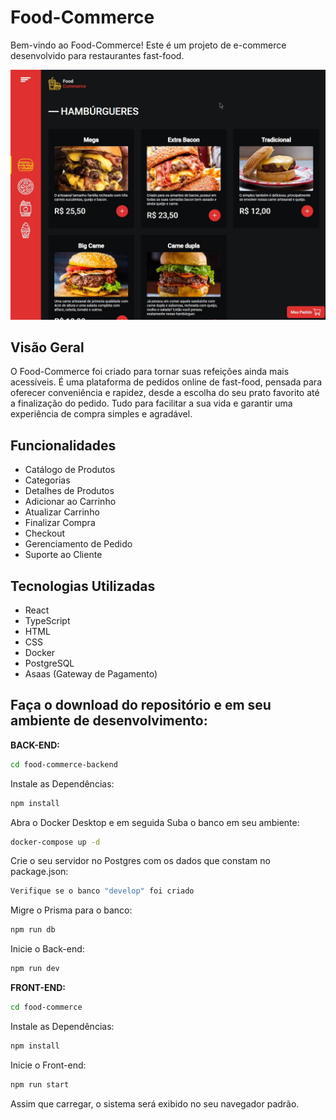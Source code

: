 # Food-Commerce

Bem-vindo ao Food-Commerce! Este é um projeto de e-commerce desenvolvido para restaurantes fast-food.

![Delicioso Hambúrguer](./imagens/hamburguer.png)

## Visão Geral

O Food-Commerce foi criado para tornar suas refeições ainda mais acessíveis. É uma plataforma de pedidos online de fast-food, pensada para oferecer conveniência e rapidez, desde a escolha do seu prato favorito até a finalização do pedido. Tudo para facilitar a sua vida e garantir uma experiência de compra simples e agradável.

## Funcionalidades

- Catálogo de Produtos
- Categorias
- Detalhes de Produtos
- Adicionar ao Carrinho
- Atualizar Carrinho
- Finalizar Compra
- Checkout
- Gerenciamento de Pedido
- Suporte ao Cliente

## Tecnologias Utilizadas

- React
- TypeScript
- HTML
- CSS
- Docker
- PostgreSQL
- Asaas (Gateway de Pagamento)

## Faça o download do repositório e em seu ambiente de desenvolvimento:

**BACK-END:**

```bash
cd food-commerce-backend
```

Instale as Dependências:

```bash
npm install
```

Abra o Docker Desktop e em seguida Suba o banco em seu ambiente:

```bash
docker-compose up -d
```

Crie o seu servidor no Postgres com os dados que constam no package.json:

```bash
Verifique se o banco "develop" foi criado
```

Migre o Prisma para o banco:

```bash
npm run db
```

Inicie o Back-end:

```bash
npm run dev
```

**FRONT-END:**

```bash
cd food-commerce
```

Instale as Dependências:

```bash
npm install
```

Inicie o Front-end:

```bash
npm run start
```

Assim que carregar, o sistema será exibido no seu navegador padrão.
